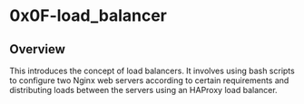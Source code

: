 # 0x0F-load_balancer

## Overview

This introduces the concept of load balancers. It involves using bash scripts to configure two Nginx web servers according to certain requirements and distributing loads between the servers using an HAProxy load balancer.